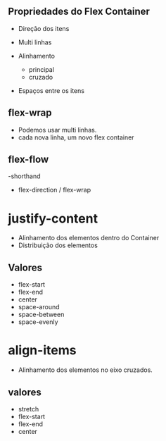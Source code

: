 ## Propriedades do Flex Container

* Direção dos itens
* Multi linhas
* Alinhamento
    * principal
    * cruzado

* Espaços entre os itens 

## flex-wrap

- Podemos usar multi linhas.
- cada nova linha, um novo flex container

## flex-flow

-shorthand
- flex-direction / flex-wrap

# justify-content

- Alinhamento dos elementos dentro do Container
- Distribuição dos elementos

## Valores
- flex-start
- flex-end
- center
- space-around
- space-between
- space-evenly

# align-items

- Alinhamento dos elementos no eixo cruzados.

## valores

- stretch
- flex-start
- flex-end
- center
